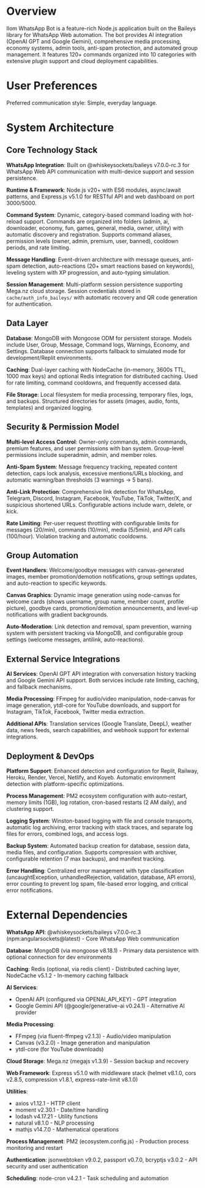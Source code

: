 # Overview

Ilom WhatsApp Bot is a feature-rich Node.js application built on the Baileys library for WhatsApp Web automation. The bot provides AI integration (OpenAI GPT and Google Gemini), comprehensive media processing, economy systems, admin tools, anti-spam protection, and automated group management. It features 120+ commands organized into 10 categories with extensive plugin support and cloud deployment capabilities.

# User Preferences

Preferred communication style: Simple, everyday language.

# System Architecture

## Core Technology Stack

**WhatsApp Integration**: Built on @whiskeysockets/baileys v7.0.0-rc.3 for WhatsApp Web API communication with multi-device support and session persistence.

**Runtime & Framework**: Node.js v20+ with ES6 modules, async/await patterns, and Express.js v5.1.0 for RESTful API and web dashboard on port 3000/5000.

**Command System**: Dynamic, category-based command loading with hot-reload support. Commands are organized into folders (admin, ai, downloader, economy, fun, games, general, media, owner, utility) with automatic discovery and registration. Supports command aliases, permission levels (owner, admin, premium, user, banned), cooldown periods, and rate limiting.

**Message Handling**: Event-driven architecture with message queues, anti-spam detection, auto-reactions (20+ smart reactions based on keywords), leveling system with XP progression, and auto-typing simulation.

**Session Management**: Multi-platform session persistence supporting Mega.nz cloud storage. Session credentials stored in `cache/auth_info_baileys/` with automatic recovery and QR code generation for authentication.

## Data Layer

**Database**: MongoDB with Mongoose ODM for persistent storage. Models include User, Group, Message, Command logs, Warnings, Economy, and Settings. Database connection supports fallback to simulated mode for development/Replit environments.

**Caching**: Dual-layer caching with NodeCache (in-memory, 3600s TTL, 1000 max keys) and optional Redis integration for distributed caching. Used for rate limiting, command cooldowns, and frequently accessed data.

**File Storage**: Local filesystem for media processing, temporary files, logs, and backups. Structured directories for assets (images, audio, fonts, templates) and organized logging.

## Security & Permission Model

**Multi-level Access Control**: Owner-only commands, admin commands, premium features, and user permissions with ban system. Group-level permissions include superadmin, admin, and member roles.

**Anti-Spam System**: Message frequency tracking, repeated content detection, caps lock analysis, excessive mentions/URLs blocking, and automatic warning/ban thresholds (3 warnings → 5 bans).

**Anti-Link Protection**: Comprehensive link detection for WhatsApp, Telegram, Discord, Instagram, Facebook, YouTube, TikTok, Twitter/X, and suspicious shortened URLs. Configurable actions include warn, delete, or kick.

**Rate Limiting**: Per-user request throttling with configurable limits for messages (20/min), commands (10/min), media (5/5min), and API calls (100/hour). Violation tracking and automatic cooldowns.

## Group Automation

**Event Handlers**: Welcome/goodbye messages with canvas-generated images, member promotion/demotion notifications, group settings updates, and auto-reaction to specific keywords.

**Canvas Graphics**: Dynamic image generation using node-canvas for welcome cards (shows username, group name, member count, profile picture), goodbye cards, promotion/demotion announcements, and level-up notifications with gradient backgrounds.

**Auto-Moderation**: Link detection and removal, spam prevention, warning system with persistent tracking via MongoDB, and configurable group settings (welcome messages, antilink, auto-reactions).

## External Service Integrations

**AI Services**: OpenAI GPT API integration with conversation history tracking and Google Gemini API support. Both services include rate limiting, caching, and fallback mechanisms.

**Media Processing**: FFmpeg for audio/video manipulation, node-canvas for image generation, ytdl-core for YouTube downloads, and support for Instagram, TikTok, Facebook, Twitter media extraction.

**Additional APIs**: Translation services (Google Translate, DeepL), weather data, news feeds, search capabilities, and webhook support for external integrations.

## Deployment & DevOps

**Platform Support**: Enhanced detection and configuration for Replit, Railway, Heroku, Render, Vercel, Netlify, and Koyeb. Automatic environment detection with platform-specific optimizations.

**Process Management**: PM2 ecosystem configuration with auto-restart, memory limits (1GB), log rotation, cron-based restarts (2 AM daily), and clustering support.

**Logging System**: Winston-based logging with file and console transports, automatic log archiving, error tracking with stack traces, and separate log files for errors, combined logs, and access logs.

**Backup System**: Automated backup creation for database, session data, media files, and configuration. Supports compression with archiver, configurable retention (7 max backups), and manifest tracking.

**Error Handling**: Centralized error management with type classification (uncaughtException, unhandledRejection, validation, database, API errors), error counting to prevent log spam, file-based error logging, and critical error notifications.

# External Dependencies

**WhatsApp API**: @whiskeysockets/baileys v7.0.0-rc.3 (npm:angularsockets@latest) - Core WhatsApp Web communication

**Database**: MongoDB (via mongoose v8.18.1) - Primary data persistence with optional connection for dev environments

**Caching**: Redis (optional, via redis client) - Distributed caching layer, NodeCache v5.1.2 - In-memory caching fallback

**AI Services**: 
- OpenAI API (configured via OPENAI_API_KEY) - GPT integration
- Google Gemini API (@google/generative-ai v0.24.1) - Alternative AI provider

**Media Processing**:
- FFmpeg (via fluent-ffmpeg v2.1.3) - Audio/video manipulation
- Canvas (v3.2.0) - Image generation and manipulation
- ytdl-core (for YouTube downloads)

**Cloud Storage**: Mega.nz (megajs v1.3.9) - Session backup and recovery

**Web Framework**: Express v5.1.0 with middleware stack (helmet v8.1.0, cors v2.8.5, compression v1.8.1, express-rate-limit v8.1.0)

**Utilities**: 
- axios v1.12.1 - HTTP client
- moment v2.30.1 - Date/time handling
- lodash v4.17.21 - Utility functions
- natural v8.1.0 - NLP processing
- mathjs v14.7.0 - Mathematical operations

**Process Management**: PM2 (ecosystem.config.js) - Production process monitoring and restart

**Authentication**: jsonwebtoken v9.0.2, passport v0.7.0, bcryptjs v3.0.2 - API security and user authentication

**Scheduling**: node-cron v4.2.1 - Task scheduling and automation